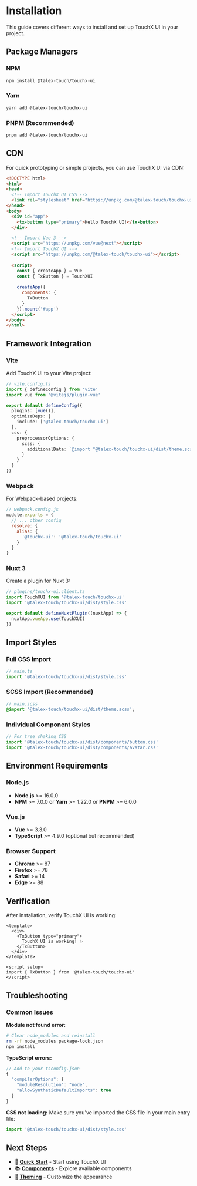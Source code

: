 # Installation

This guide covers different ways to install and set up TouchX UI in your project.

## Package Managers

### NPM
```bash
npm install @talex-touch/touchx-ui
```

### Yarn
```bash
yarn add @talex-touch/touchx-ui
```

### PNPM (Recommended)
```bash
pnpm add @talex-touch/touchx-ui
```

## CDN

For quick prototyping or simple projects, you can use TouchX UI via CDN:

```html
<!DOCTYPE html>
<html>
<head>
  <!-- Import TouchX UI CSS -->
  <link rel="stylesheet" href="https://unpkg.com/@talex-touch/touchx-ui/dist/style.css">
</head>
<body>
  <div id="app">
    <tx-button type="primary">Hello TouchX UI!</tx-button>
  </div>

  <!-- Import Vue 3 -->
  <script src="https://unpkg.com/vue@next"></script>
  <!-- Import TouchX UI -->
  <script src="https://unpkg.com/@talex-touch/touchx-ui"></script>
  
  <script>
    const { createApp } = Vue
    const { TxButton } = TouchXUI
    
    createApp({
      components: {
        TxButton
      }
    }).mount('#app')
  </script>
</body>
</html>
```

## Framework Integration

### Vite

Add TouchX UI to your Vite project:

```typescript
// vite.config.ts
import { defineConfig } from 'vite'
import vue from '@vitejs/plugin-vue'

export default defineConfig({
  plugins: [vue()],
  optimizeDeps: {
    include: ['@talex-touch/touchx-ui']
  },
  css: {
    preprocessorOptions: {
      scss: {
        additionalData: `@import "@talex-touch/touchx-ui/dist/theme.scss";`
      }
    }
  }
})
```

### Webpack

For Webpack-based projects:

```javascript
// webpack.config.js
module.exports = {
  // ... other config
  resolve: {
    alias: {
      '@touchx-ui': '@talex-touch/touchx-ui'
    }
  }
}
```

### Nuxt 3

Create a plugin for Nuxt 3:

```typescript
// plugins/touchx-ui.client.ts
import TouchXUI from '@talex-touch/touchx-ui'
import '@talex-touch/touchx-ui/dist/style.css'

export default defineNuxtPlugin((nuxtApp) => {
  nuxtApp.vueApp.use(TouchXUI)
})
```

## Import Styles

### Full CSS Import
```typescript
// main.ts
import '@talex-touch/touchx-ui/dist/style.css'
```

### SCSS Import (Recommended)
```scss
// main.scss
@import '@talex-touch/touchx-ui/dist/theme.scss';
```

### Individual Component Styles
```typescript
// For tree shaking CSS
import '@talex-touch/touchx-ui/dist/components/button.css'
import '@talex-touch/touchx-ui/dist/components/avatar.css'
```

## Environment Requirements

### Node.js
- **Node.js** >= 16.0.0
- **NPM** >= 7.0.0 or **Yarn** >= 1.22.0 or **PNPM** >= 6.0.0

### Vue.js
- **Vue** >= 3.3.0
- **TypeScript** >= 4.9.0 (optional but recommended)

### Browser Support
- **Chrome** >= 87
- **Firefox** >= 78
- **Safari** >= 14
- **Edge** >= 88

## Verification

After installation, verify TouchX UI is working:

```vue
<template>
  <div>
    <TxButton type="primary">
      TouchX UI is working! ✨
    </TxButton>
  </div>
</template>

<script setup>
import { TxButton } from '@talex-touch/touchx-ui'
</script>
```

## Troubleshooting

### Common Issues

**Module not found error:**
```bash
# Clear node_modules and reinstall
rm -rf node_modules package-lock.json
npm install
```

**TypeScript errors:**
```typescript
// Add to your tsconfig.json
{
  "compilerOptions": {
    "moduleResolution": "node",
    "allowSyntheticDefaultImports": true
  }
}
```

**CSS not loading:**
Make sure you've imported the CSS file in your main entry file:
```typescript
import '@talex-touch/touchx-ui/dist/style.css'
```

## Next Steps

- 🚀 **[Quick Start](/guide/getting-started)** - Start using TouchX UI
- 📚 **[Components](/components/)** - Explore available components
- 🎨 **[Theming](/guide/theming)** - Customize the appearance
